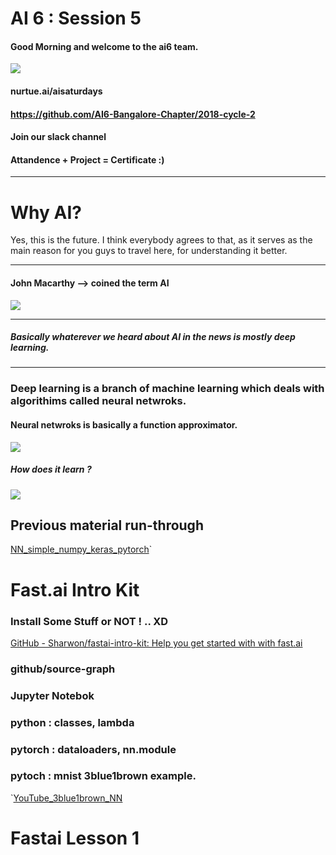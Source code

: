 # AI 6 : Session 5

#### Good Morning and welcome to the ai6 team.

![](https://napa.i.lithium.com/t5/image/serverpage/image-id/226931i55E037E69B10D738?v=1.0)

#### nurtue.ai/aisaturdays
#### https://github.com/AI6-Bangalore-Chapter/2018-cycle-2
#### Join our slack channel
#### Attandence + Project = Certificate :)
-----
# Why AI?

Yes, this is the future. I think everybody agrees to that, as it serves as the main reason for you guys to travel here, for understanding it better.

------
#### John Macarthy --> coined the term AI

![](https://i.ytimg.com/vi/kL6J3y9ZCRQ/maxresdefault.jpg)

------
##### Basically whaterever we heard about AI in the news is mostly deep learning.
------

### Deep learning is a branch of machine learning which deals with algorithims called neural netwroks.

#### Neural netwroks is basically a function approximator.

![](https://cdn-images-1.medium.com/max/2000/1*bhFifratH9DjKqMBTeQG5A.gif)

##### How does it learn ?
![](http://4.bp.blogspot.com/_gHN52xJ15r0/RgaEzIYHyDI/AAAAAAAAADk/ChxceKbcouo/s1600/animate_ANN.gif)


## Previous material run-through

[NN_simple_numpy_keras_pytorch](https://colab.research.google.com/github/Sharwon/fastai-intro-kit/blob/master/NN_simple_numpy_keras_pytorch.ipynb)`

# Fast.ai Intro Kit


### Install Some Stuff or NOT ! .. XD
[GitHub - Sharwon/fastai-intro-kit: Help you get started with with fast.ai](https://github.com/Sharwon/fastai-intro-kit)


### github/source-graph


### Jupyter Notebok

### python : classes, lambda

### pytorch : dataloaders, nn.module

### pytoch : mnist 3blue1brown example.
`[YouTube_3blue1brown_NN](https://youtu.be/aircAruvnKk)

# Fastai Lesson 1
